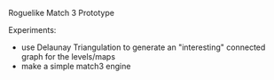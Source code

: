 Roguelike Match 3 Prototype

Experiments:
- use Delaunay Triangulation to generate an "interesting" connected graph for the levels/maps
- make a simple match3 engine
